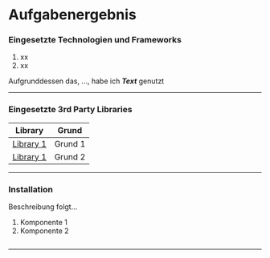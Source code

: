 # Aufgabenergebnis


### Eingesetzte Technologien und Frameworks

1. xx
2. xx

Aufgrunddessen das, ..., habe ich **_Text_** genutzt

---

### Eingesetzte 3rd Party Libraries

Library | Grund
--- | ---
[Library 1](https://momentjs.com/) | Grund 1
[Library 1](https://getbootstrap.com/) | Grund 2

---

### Installation
Beschreibung folgt...

1. Komponente 1
2. Komponente 2

```console

```

---
